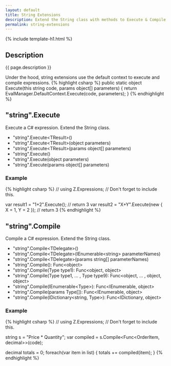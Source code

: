```yaml
---
layout: default
title: String Extensions
description: Extend the String class with methods to Execute & Compile C# expression.
permalink: string-extensions
---
```


{% include template-h1.html %}

## Description
{{ page.description }}

Under the hood, string extensions use the default context to execute and compile expressions.
{% highlight csharp %}
public static object Execute(this string code, params object[] parameters)
{
    return EvalManager.DefaultContext.Execute(code, parameters);
}
{% endhighlight %}

## "string".Execute
Execute a C# expression. Extend the String class.

- "string".Execute&lt;TResult&gt;()
- "string".Execute&lt;TResult&gt;(object parameters)
- "string".Execute&lt;TResult&gt;(params object[] parameters)
- "string".Execute()
- "string".Execute(object parameters)
- "string".Execute(params object[] parameters)

### Example
{% highlight csharp %}
// using Z.Expressions; // Don't forget to include this.

var result1 = "1+2".Execute<int>(); // return 3
var result2 = "X+Y".Execute(new { X = 1, Y = 2 }); // return 3
{% endhighlight %}

## "string".Compile
Compile a C# expression. Extend the String class.

- "string".Compile&lt;TDelegate&gt;()
- "string".Compile&lt;TDelegate&gt;(IEnumerable&lt;string&gt; parameterNames)
- "string".Compile&lt;TDelegate&gt;(params string[] parameterNames)
- "string".Compile(): Func&lt;object&gt;
- "string".Compile(Type type1): Func&lt;object, object&gt;
- "string".Compile(Type type1, ... , Type type9): Func&lt;object, ... , object, object&gt;
- "string".Compile(IEnumerable&lt;Type&gt;): Func&lt;IEnumerable, object&gt;
- "string".Compile(params Type[]): Func&lt;IEnumerable, object&gt;
- "string".Compile(IDictionary&lt;string, Type&gt;): Func&lt;IDictionary, object&gt;

### Example
{% highlight csharp %}
// using Z.Expressions; // Don't forget to include this.

string s = "Price * Quantity";
var compiled = s.Compile<Func<OrderItem, decimal>>(code);

decimal totals = 0;
foreach(var item in list)
{
    totals += compiled(item);
}
{% endhighlight %}
